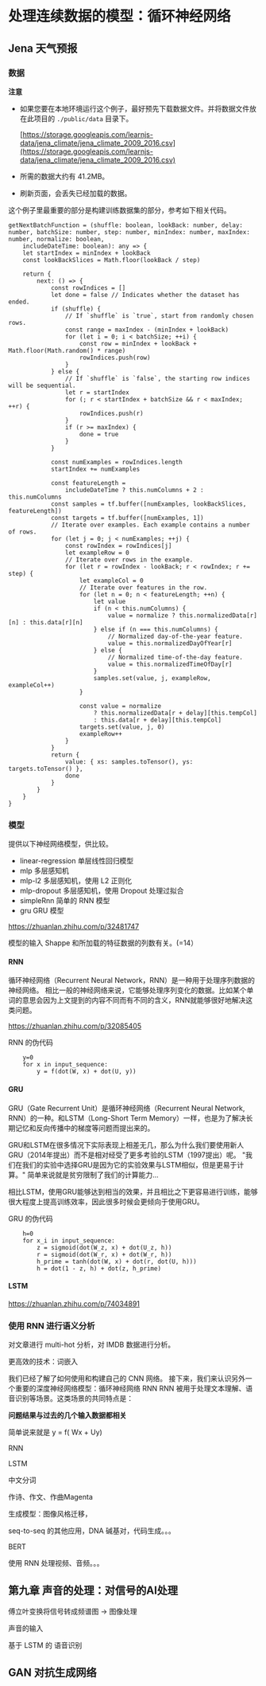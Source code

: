 # 处理连续数据的模型：循环神经网络

## Jena 天气预报

### 数据

**注意** 

* 如果您要在本地环境运行这个例子，最好预先下载数据文件。并将数据文件放在此项目的 `./public/data` 目录下。

    [https://storage.googleapis.com/learnjs-data/jena_climate/jena_climate_2009_2016.csv](https://storage.googleapis.com/learnjs-data/jena_climate/jena_climate_2009_2016.csv)

* 所需的数据大约有 41.2MB。
* 刷新页面，会丢失已经加载的数据。

这个例子里最重要的部分是构建训练数据集的部分，参考如下相关代码。

    getNextBatchFunction = (shuffle: boolean, lookBack: number, delay: number, batchSize: number, step: number, minIndex: number, maxIndex: number, normalize: boolean,
        includeDateTime: boolean): any => {
        let startIndex = minIndex + lookBack
        const lookBackSlices = Math.floor(lookBack / step)

        return {
            next: () => {
                const rowIndices = []
                let done = false // Indicates whether the dataset has ended.
                if (shuffle) {
                    // If `shuffle` is `true`, start from randomly chosen rows.
                    const range = maxIndex - (minIndex + lookBack)
                    for (let i = 0; i < batchSize; ++i) {
                        const row = minIndex + lookBack + Math.floor(Math.random() * range)
                        rowIndices.push(row)
                    }
                } else {
                    // If `shuffle` is `false`, the starting row indices will be sequential.
                    let r = startIndex
                    for (; r < startIndex + batchSize && r < maxIndex; ++r) {
                        rowIndices.push(r)
                    }
                    if (r >= maxIndex) {
                        done = true
                    }
                }

                const numExamples = rowIndices.length
                startIndex += numExamples

                const featureLength =
                    includeDateTime ? this.numColumns + 2 : this.numColumns
                const samples = tf.buffer([numExamples, lookBackSlices, featureLength])
                const targets = tf.buffer([numExamples, 1])
                // Iterate over examples. Each example contains a number of rows.
                for (let j = 0; j < numExamples; ++j) {
                    const rowIndex = rowIndices[j]
                    let exampleRow = 0
                    // Iterate over rows in the example.
                    for (let r = rowIndex - lookBack; r < rowIndex; r += step) {
                        let exampleCol = 0
                        // Iterate over features in the row.
                        for (let n = 0; n < featureLength; ++n) {
                            let value
                            if (n < this.numColumns) {
                                value = normalize ? this.normalizedData[r][n] : this.data[r][n]
                            } else if (n === this.numColumns) {
                                // Normalized day-of-the-year feature.
                                value = this.normalizedDayOfYear[r]
                            } else {
                                // Normalized time-of-the-day feature.
                                value = this.normalizedTimeOfDay[r]
                            }
                            samples.set(value, j, exampleRow, exampleCol++)
                        }

                        const value = normalize
                            ? this.normalizedData[r + delay][this.tempCol]
                            : this.data[r + delay][this.tempCol]
                        targets.set(value, j, 0)
                        exampleRow++
                    }
                }
                return {
                    value: { xs: samples.toTensor(), ys: targets.toTensor() },
                    done
                }
            }
        }
    }

### 模型

提供以下神经网络模型，供比较。

* linear-regression 单层线性回归模型
* mlp 多层感知机
* mlp-l2 多层感知机，使用 L2 正则化
* mlp-dropout 多层感知机，使用 Dropout 处理过拟合
* simpleRnn 简单的 RNN 模型
* gru GRU 模型

https://zhuanlan.zhihu.com/p/32481747

模型的输入 Shappe 和所加载的特征数据的列数有关。(=14）
    
#### RNN

循环神经网络（Recurrent Neural Network，RNN）是一种用于处理序列数据的神经网络。
相比一般的神经网络来说，它能够处理序列变化的数据。比如某个单词的意思会因为上文提到的内容不同而有不同的含义，RNN就能够很好地解决这类问题。

https://zhuanlan.zhihu.com/p/32085405

RNN 的伪代码

        y=0
        for x in input_sequence:
            y = f(dot(W, x) + dot(U, y))

#### GRU

GRU（Gate Recurrent Unit）是循环神经网络（Recurrent Neural Network, RNN）的一种。和LSTM（Long-Short Term Memory）一样，也是为了解决长期记忆和反向传播中的梯度等问题而提出来的。

GRU和LSTM在很多情况下实际表现上相差无几，那么为什么我们要使用新人GRU（2014年提出）而不是相对经受了更多考验的LSTM（1997提出）呢。
"我们在我们的实验中选择GRU是因为它的实验效果与LSTM相似，但是更易于计算。"
简单来说就是贫穷限制了我们的计算能力...

相比LSTM，使用GRU能够达到相当的效果，并且相比之下更容易进行训练，能够很大程度上提高训练效率，因此很多时候会更倾向于使用GRU。

GRU 的伪代码

        h=0
        for x_i in input_sequence:
            z = sigmoid(dot(W_z, x) + dot(U_z, h))
            r = sigmoid(dot(W_r, x) + dot(W_r, h)) 
            h_prime = tanh(dot(W, x) + dot(r, dot(U, h))) 
            h = dot(1 - z, h) + dot(z, h_prime)

#### LSTM

https://zhuanlan.zhihu.com/p/74034891

### 使用 RNN 进行语义分析

对文章进行 multi-hot 分析，对 IMDB 数据进行分析。

更高效的技术：词嵌入



我们已经了解了如何使用和构建自己的 CNN 网络。
接下来，我们来认识另外一个重要的深度神经网络模型：循环神经网络 RNN
RNN 被用于处理文本理解、语音识别等场景。这类场景的共同特点是：

**问题结果与过去的几个输入数据都相关**

简单说来就是 y = f( Wx + Uy)



RNN



LSTM

中文分词

作诗、作文、作曲Magenta

生成模型：图像风格迁移，

seq-to-seq 的其他应用，DNA 碱基对，代码生成。。。

BERT

使用 RNN 处理视频、音频。。。

## 第九章 声音的处理：对信号的AI处理

傅立叶变换将信号转成频谱图 -> 图像处理

声音的输入

基于 LSTM 的 语音识别

## GAN 对抗生成网络

